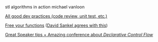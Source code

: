 stl algorithms in action michael vanloon

[All good dev practices (code review, unit test, etc.)](https://www.youtube.com/watch?v=ta3S8CRN2TM)

[Free your functions](https://www.youtube.com/watch?v=WLDT1lDOsb4) ([David Sankel agrees with this](https://www.youtube.com/watch?v=ta3S8CRN2TM&t=36m10s))

[Great Speaker tips + Amazing conference about *Declarative Control Flow*](https://www.youtube.com/watch?v=WjTrfoiB0MQ)